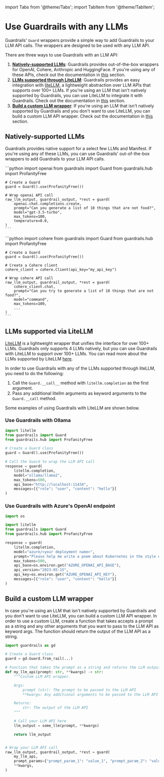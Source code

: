 import Tabs from '@theme/Tabs';
import TabItem from '@theme/TabItem';

# Use Guardrails with any LLMs

Guardrails' `Guard` wrappers provide a simple way to add Guardrails to your LLM API calls. The wrappers are designed to be used with any LLM API.

There are three ways to use Guardrails with an LLM API:
1. [**Natively-supported LLMs**](#natively-supported-llms): Guardrails provides out-of-the-box wrappers for OpenAI, Cohere, Anthropic and HuggingFace. If you're using any of these APIs, check out the documentation in [this](#natively-supported-llms) section.
2. [**LLMs supported through LiteLLM**](#llms-supported-via-litellm): Guardrails provides an easy integration with [liteLLM](https://docs.litellm.ai/docs/), a lightweight abstraction over LLM APIs that supports over 100+ LLMs. If you're using an LLM that isn't natively supported by Guardrails, you can use LiteLLM to integrate it with Guardrails. Check out the documentation in [this](#llms-supported-via-litellm) section.
3. [**Build a custom LLM wrapper**](#build-a-custom-llm-wrapper): If you're using an LLM that isn't natively supported by Guardrails and you don't want to use LiteLLM, you can build a custom LLM API wrapper. Check out the documentation in [this](#build-a-custom-llm-wrapper) section.


## Natively-supported LLMs

Guardrails provides native support for a select few LLMs and Manifest. If you're using any of these LLMs, you can use Guardrails' out-of-the-box wrappers to add Guardrails to your LLM API calls.

<Tabs>
  <TabItem value="openai" label="OpenAI" default>
    ```python
    import openai
    from guardrails import Guard
    from guardrails.hub import ProfanityFree

    # Create a Guard
    guard = Guard().use(ProfanityFree())

    # Wrap openai API call
    raw_llm_output, guardrail_output, *rest = guard(
        openai.chat.completions.create,
        prompt="Can you generate a list of 10 things that are not food?",
        model="gpt-3.5-turbo",
        max_tokens=100,
        temperature=0.0,
    )
    ```
  </TabItem>
  <TabItem value="cohere" label="Cohere">
    ```python
    import cohere
    from guardrails import Guard
    from guardrails.hub import ProfanityFree

    # Create a Guard
    guard = Guard().use(ProfanityFree())

    # Create a Cohere client
    cohere_client = cohere.Client(api_key="my_api_key")

    # Wrap cohere API call
    raw_llm_output, guardrail_output, *rest = guard(
        cohere_client.chat,
        prompt="Can you try to generate a list of 10 things that are not food?",
        model="command",
        max_tokens=100,
        ...
    )
    ```
  </TabItem>
</Tabs>


## LLMs supported via LiteLLM

[LiteLLM](https://docs.litellm.ai/docs/) is a lightweight wrapper that unifies the interface for over 100+ LLMs. Guardrails only supports 4 LLMs natively, but you can use Guardrails with LiteLLM to support over 100+ LLMs. You can read more about the LLMs supported by LiteLLM [here](https://docs.litellm.ai/docs/providers).

In order to use Guardrails with any of the LLMs supported through liteLLM, you need to do the following:
1. Call the `Guard.__call__` method with `litellm.completion` as the first argument.
2. Pass any additional litellm arguments as keyword arguments to the `Guard.__call` method.

Some examples of using Guardrails with LiteLLM are shown below.

### Use Guardrails with Ollama

```python
import litellm
from guardrails import Guard
from guardrails.hub import ProfanityFree

# Create a Guard class
guard = Guard().use(ProfanityFree())

# Call the Guard to wrap the LLM API call
response = guard(
    litellm.completion,
    model="ollama/llama2",
    max_tokens=500,
    api_base="http://localhost:11434",
    messages=[{"role": "user", "content": "hello"}]
)
```

### Use Guardrails with Azure's OpenAI endpoint

```python
import os

import litellm
from guardrails import Guard
from guardrails.hub import ProfanityFree

response = guard(
    litellm.completion,
    model="azure/<your deployment name>",
    prompt="Please help me write a poem about Kubernetes in the style of Frost.",
    max_tokens=500,
    api_base=os.environ.get("AZURE_OPENAI_API_BASE"),
    api_version="2023-05-15",
    api_key=os.environ.get("AZURE_OPENAI_API_KEY"),
    messages=[{"role": "user", "content": "hello"}]
)
```

## Build a custom LLM wrapper

In case you're using an LLM that isn't natively supported by Guardrails and you don't want to use LiteLLM, you can build a custom LLM API wrapper. In order to use a custom LLM, create a function that takes accepts a prompt as a string and any other arguments that you want to pass to the LLM API as keyword args. The function should return the output of the LLM API as a string.

```python
import guardrails as gd

# Create a Guard class
guard = gd.Guard.from_rail(...)

# Function that takes the prompt as a string and returns the LLM output as string
def my_llm_api(prompt: str, **kwargs) -> str:
    """Custom LLM API wrapper.

    Args:
        prompt (str): The prompt to be passed to the LLM API
        **kwargs: Any additional arguments to be passed to the LLM API

    Returns:
        str: The output of the LLM API
    """

    # Call your LLM API here
    llm_output = some_llm(prompt, **kwargs)

    return llm_output


# Wrap your LLM API call
raw_llm_output, guardrail_output, *rest = guard(
    my_llm_api,
    prompt_params={"prompt_param_1": "value_1", "prompt_param_2": "value_2", ..},
    **kwargs,
)
```
